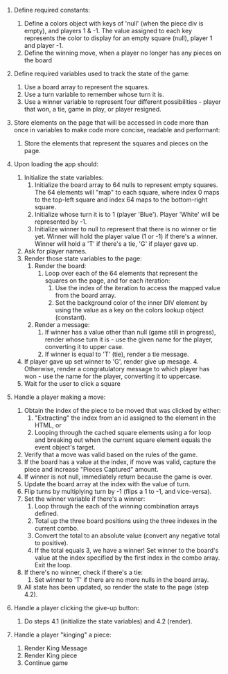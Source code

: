 1. Define required constants:
	1. Define a colors object with keys of 'null' (when the piece div is empty), and players 1 & -1. The value assigned to each key represents the color to display for an empty square (null), player 1 and player -1.
	2. Define the winning move, when a player no longer has any pieces on the board

2. Define required variables used to track the state of the game:
  	1. Use a board array to represent the squares.
  	2. Use a turn variable to remember whose turn it is.
  	3. Use a winner variable to represent four different possibilities - player that won, a tie, game in play, or player resigned.


3. Store elements on the page that will be accessed in code more than once in variables to make code more concise, readable and performant:
	1. Store the elements that represent the squares and pieces on the page.

4. Upon loading the app should:
	1. Initialize the state variables:
		1. Initialize the board array to 64 nulls to represent empty squares. The 64 elements will "map" to each square, where index 0 maps to the top-left square and index 64 maps to the bottom-right square.
		2. Initialize whose turn it is to 1 (player 'Blue'). Player 'White' will be represented by -1.
		3. Initialize winner to null to represent that there is no winner or tie yet. Winner will hold the player value (1 or -1) if there's a winner. Winner will hold a 'T' if there's a tie, 'G' if player gave up. 
    4. Ask for player names.
	2. Render those state variables to the page:
		1. Render the board:
			1. Loop over each of the 64 elements that represent the squares on the page, and for each iteration:
				1. Use the index of the iteration to access the mapped value from the board array.
				2. Set the background color of the inner DIV element by using the value as a key on the colors lookup object (constant).
		2. Render a message:
			1. If winner has a value other than null (game still in progress), render whose turn it is - use the given name for the player, converting it to upper case.
			2. If winner is equal to 'T' (tie), render a tie message.
      3. If player gave up set winner to 'G', render give up mesage.
			4. Otherwise, render a congratulatory message to which player has won - use the name for the player, converting it to uppercase.
	3. Wait for the user to click a square

5. Handle a player making a move:
	1. Obtain the index of the piece to be moved that was clicked by either:
		1. "Extracting" the index from an id assigned to the element in the HTML, or
		2. Looping through the cached square elements using a for loop and breaking out when the current square element equals the event object's target.
    3. Verify that a move was valid based on the rules of the game.
	2. If the board has a value at the index, if move was valid, capture the piece and increase "Pieces Captured" amount.
	3. If winner is not null, immediately return because the game is over.
	4. Update the board array at the index with the value of turn.
	5. Flip turns by multiplying turn by -1 (flips a 1 to -1, and vice-versa).
	6. Set the winner variable if there's a winner:
		1. Loop through the each of the winning combination arrays defined.
		2. Total up the three board positions using the three indexes in the current combo.
		3. Convert the total to an absolute value (convert any negative total to positive).
		4. If the total equals 3, we have a winner! Set winner to the board's value at the index specified by the first index in the combo array. Exit the loop.
	7. If there's no winner, check if there's a tie:
		1. Set winner to 'T' if there are no more nulls in the board array.
	8. All state has been updated, so render the state to the page (step 4.2).
		

6. Handle a player clicking the give-up button:
	1. Do steps 4.1 (initialize the state variables) and 4.2 (render).

7. Handle a player "kinging" a piece:
 	1. Render King Message
  	2. Render King piece
  	3. Continue game

